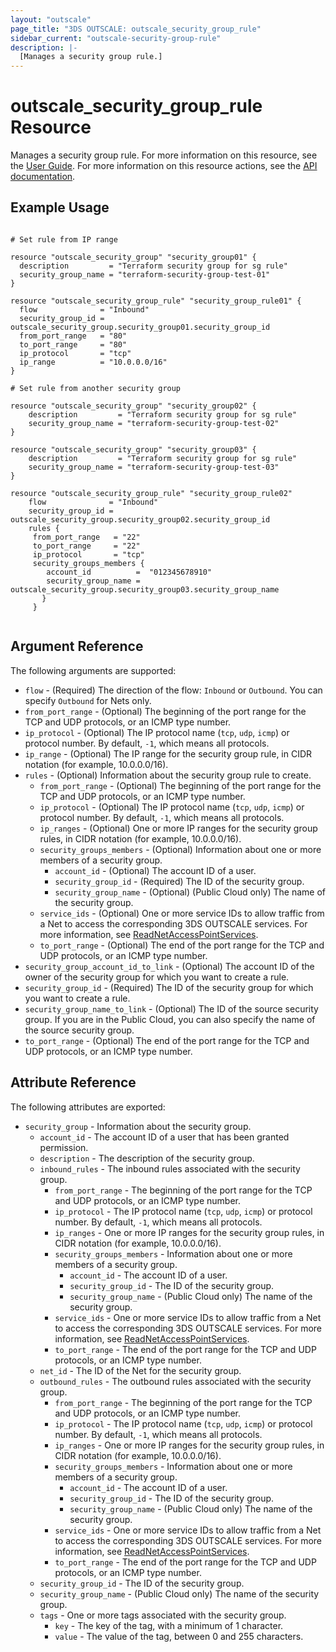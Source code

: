 ```yaml
---
layout: "outscale"
page_title: "3DS OUTSCALE: outscale_security_group_rule"
sidebar_current: "outscale-security-group-rule"
description: |-
  [Manages a security group rule.]
---
```


# outscale_security_group_rule Resource

Manages a security group rule.
For more information on this resource, see the [User Guide](https://wiki.outscale.net/display/EN/About+Security+Group+Rules).
For more information on this resource actions, see the [API documentation](https://docs.outscale.com/api#3ds-outscale-api-securitygrouprule).

## Example Usage

```hcl

# Set rule from IP range

resource "outscale_security_group" "security_group01" {
  description         = "Terraform security group for sg rule"
  security_group_name = "terraform-security-group-test-01"
}

resource "outscale_security_group_rule" "security_group_rule01" {
  flow              = "Inbound"
  security_group_id = outscale_security_group.security_group01.security_group_id
  from_port_range   = "80"
  to_port_range     = "80"
  ip_protocol       = "tcp"
  ip_range          = "10.0.0.0/16"
}

# Set rule from another security group

resource "outscale_security_group" "security_group02" {
    description         = "Terraform security group for sg rule"
    security_group_name = "terraform-security-group-test-02"
}

resource "outscale_security_group" "security_group03" {
    description         = "Terraform security group for sg rule"
    security_group_name = "terraform-security-group-test-03"
}

resource "outscale_security_group_rule" "security_group_rule02" 
    flow              = "Inbound"
    security_group_id = outscale_security_group.security_group02.security_group_id
    rules {
     from_port_range   = "22"
     to_port_range     = "22"
     ip_protocol       = "tcp"
     security_groups_members {
        account_id          =  "012345678910"
        security_group_name = outscale_security_group.security_group03.security_group_name
       }
     }


```

## Argument Reference

The following arguments are supported:

* `flow` - (Required) The direction of the flow: `Inbound` or `Outbound`. You can specify `Outbound` for Nets only.  
* `from_port_range` - (Optional) The beginning of the port range for the TCP and UDP protocols, or an ICMP type number.  
* `ip_protocol` - (Optional) The IP protocol name (`tcp`, `udp`, `icmp`) or protocol number. By default, `-1`, which means all protocols.  
* `ip_range` - (Optional) The IP range for the security group rule, in CIDR notation (for example, 10.0.0.0/16).  
* `rules` - (Optional) Information about the security group rule to create.  
  * `from_port_range` - (Optional) The beginning of the port range for the TCP and UDP protocols, or an ICMP type number.  
  * `ip_protocol` - (Optional) The IP protocol name (`tcp`, `udp`, `icmp`) or protocol number. By default, `-1`, which means all protocols.  
  * `ip_ranges` - (Optional) One or more IP ranges for the security group rules, in CIDR notation (for example, 10.0.0.0/16).  
  * `security_groups_members` - (Optional) Information about one or more members of a security group.  
     * `account_id` - (Optional) The account ID of a user.  
     * `security_group_id` - (Required) The ID of the security group.  
     * `security_group_name` - (Optional) (Public Cloud only) The name of the security group.  
  * `service_ids` - (Optional) One or more service IDs to allow traffic from a Net to access the corresponding 3DS OUTSCALE services. For more information, see [ReadNetAccessPointServices](https://docs.outscale.com/api#readnetaccesspointservices).  
  * `to_port_range` - (Optional) The end of the port range for the TCP and UDP protocols, or an ICMP type number.  
* `security_group_account_id_to_link` - (Optional) The account ID of the owner of the security group for which you want to create a rule.  
* `security_group_id` - (Required) The ID of the security group for which you want to create a rule.  
* `security_group_name_to_link` - (Optional) The ID of the source security group. If you are in the Public Cloud, you can also specify the name of the source security group.  
* `to_port_range` - (Optional) The end of the port range for the TCP and UDP protocols, or an ICMP type number.

## Attribute Reference

The following attributes are exported:

* `security_group` - Information about the security group.  
  * `account_id` - The account ID of a user that has been granted permission.  
  * `description` - The description of the security group.  
  * `inbound_rules` - The inbound rules associated with the security group.  
    * `from_port_range` - The beginning of the port range for the TCP and UDP protocols, or an ICMP type number.  
    * `ip_protocol` - The IP protocol name (`tcp`, `udp`, `icmp`) or protocol number. By default, `-1`, which means all protocols.  
    * `ip_ranges` - One or more IP ranges for the security group rules, in CIDR notation (for example, 10.0.0.0/16).  
    * `security_groups_members` - Information about one or more members of a security group.  
      * `account_id` - The account ID of a user.  
      * `security_group_id` - The ID of the security group.  
      * `security_group_name` - (Public Cloud only) The name of the security group.  
    * `service_ids` - One or more service IDs to allow traffic from a Net to access the corresponding 3DS OUTSCALE services. For more information, see [ReadNetAccessPointServices](https://docs.outscale.com/api#readnetaccesspointservices).  
    * `to_port_range` - The end of the port range for the TCP and UDP protocols, or an ICMP type number.  
  * `net_id` - The ID of the Net for the security group.  
  * `outbound_rules` - The outbound rules associated with the security group.  
    * `from_port_range` - The beginning of the port range for the TCP and UDP protocols, or an ICMP type number.  
    * `ip_protocol` - The IP protocol name (`tcp`, `udp`, `icmp`) or protocol number. By default, `-1`, which means all protocols.  
    * `ip_ranges` - One or more IP ranges for the security group rules, in CIDR notation (for example, 10.0.0.0/16).  
    * `security_groups_members` - Information about one or more members of a security group.  
      * `account_id` - The account ID of a user.  
      * `security_group_id` - The ID of the security group.  
      * `security_group_name` - (Public Cloud only) The name of the security group.  
    * `service_ids` - One or more service IDs to allow traffic from a Net to access the corresponding 3DS OUTSCALE services. For more information, see [ReadNetAccessPointServices](https://docs.outscale.com/api#readnetaccesspointservices).  
    * `to_port_range` - The end of the port range for the TCP and UDP protocols, or an ICMP type number.  
  * `security_group_id` - The ID of the security group.  
  * `security_group_name` - (Public Cloud only) The name of the security group.  
  * `tags` - One or more tags associated with the security group.  
    * `key` - The key of the tag, with a minimum of 1 character.  
    * `value` - The value of the tag, between 0 and 255 characters.
